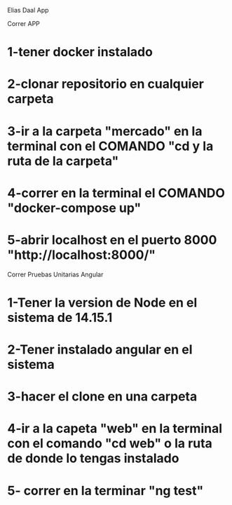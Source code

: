 Elias Daal App

Correr APP

# 1-tener docker instalado

# 2-clonar repositorio en cualquier carpeta

# 3-ir a la carpeta "mercado" en la terminal con el COMANDO "cd y la ruta de la carpeta"

# 4-correr en la terminal el COMANDO "docker-compose up"

# 5-abrir localhost en el puerto 8000 "http://localhost:8000/"


Correr Pruebas Unitarias Angular

# 1-Tener la version de Node en el sistema de 14.15.1

# 2-Tener instalado angular en el sistema

# 3-hacer el clone en una carpeta

# 4-ir a la capeta "web" en la terminal con el comando "cd web" o la ruta de donde lo tengas instalado

# 5- correr en la terminar "ng test"